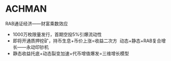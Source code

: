 # ACHMAN
 RAB通证经济——财富乘数效应 
 - 1000万枚限量发行，首期空投5%引爆流动性
- 即将开通质押挖矿，持币生息+币价上涨=收益二次方  
 动态+静态+RAB复合增长——永动印钞机 
- 静态收益托底+动态裂变加速+代币增值爆发=三维增长模型  
